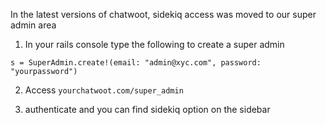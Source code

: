 In the latest versions of chatwoot, sidekiq access was moved to our super admin area

1) In your rails console type the following to create a super admin
```
s = SuperAdmin.create!(email: "admin@xyc.com", password: "yourpassword")
```
2) Access `yourchatwoot.com/super_admin`

3) authenticate and you can find sidekiq option on the sidebar